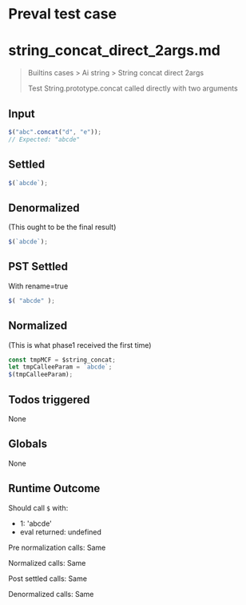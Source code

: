 # Preval test case

# string_concat_direct_2args.md

> Builtins cases > Ai string > String concat direct 2args
>
> Test String.prototype.concat called directly with two arguments

## Input

`````js filename=intro
$("abc".concat("d", "e"));
// Expected: "abcde"
`````


## Settled


`````js filename=intro
$(`abcde`);
`````


## Denormalized
(This ought to be the final result)

`````js filename=intro
$(`abcde`);
`````


## PST Settled
With rename=true

`````js filename=intro
$( "abcde" );
`````


## Normalized
(This is what phase1 received the first time)

`````js filename=intro
const tmpMCF = $string_concat;
let tmpCalleeParam = `abcde`;
$(tmpCalleeParam);
`````


## Todos triggered


None


## Globals


None


## Runtime Outcome


Should call `$` with:
 - 1: 'abcde'
 - eval returned: undefined

Pre normalization calls: Same

Normalized calls: Same

Post settled calls: Same

Denormalized calls: Same
